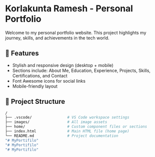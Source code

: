 # Korlakunta Ramesh - Personal Portfolio

Welcome to my personal portfolio website. This project highlights my journey, skills, and achievements in the tech world.

## 🌟 Features

- Stylish and responsive design (desktop + mobile)
- Sections include: About Me, Education, Experience, Projects, Skills, Certifications, and Contact
- Font Awesome icons for social links
- Mobile-friendly layout

## 🧱 Project Structure

```bash
/
├── .vscode/                # VS Code workspace settings
├── images/                 # All image assets
├── home/                   # Custom component files or sections
├── index.html              # Main HTML file (home page)
└── README.md               # Project documentation
"# MyPortifilo" 
"# MyPortifilo" 
"# MyPortifilo" 
